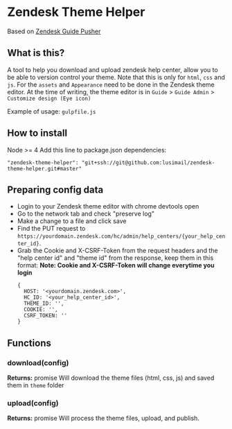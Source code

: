 # Zendesk Theme Helper

Based on [Zendesk Guide Pusher](https://github.com/Cloudhuset/Zendesk-Guide-Pusher)


## What is this?
A tool to help you download and upload zendesk help center, allow you to be able to version control your theme. Note that this is only for `html`, `css` and `js`. For the `assets` and `Appearance` need to be done in the Zendesk theme editor.
At the time of writing, the theme editor is in `Guide` > `Guide Admin` > `Customize design (Eye icon)`

Example of usage: `gulpfile.js`


## How to install
Node >= 4
Add this line to package.json dependencies:
```
"zendesk-theme-helper": "git+ssh://git@github.com:lusimail/zendesk-theme-helper.git#master"
```


## Preparing config data
* Login to your Zendesk theme editor with chrome devtools open
* Go to the network tab and check "preserve log"
* Make a change to a file and click save
* Find the PUT request to `https://yourdomain.zendesk.com/hc/admin/help_centers/{your_help_center_id}`.
* Grab the Cookie and X-CSRF-Token from the request headers and the "help center id" and "theme id" from the response, keep them in this format:
    __Note: Cookie and X-CSRF-Token will change everytime you login__
    ```
    {
      HOST: '<yourdomain.zendesk.com>',
      HC_ID: '<your_help_center_id>',
      THEME_ID: '',
      COOKIE: '',
      CSRF_TOKEN: ''
    }
    ```


## Functions

### download(config)
__Returns:__ promise
Will download the theme files (html, css, js) and saved them in `theme` folder

### upload(config)
__Returns:__ promise
Will process the theme files, upload, and publish.
